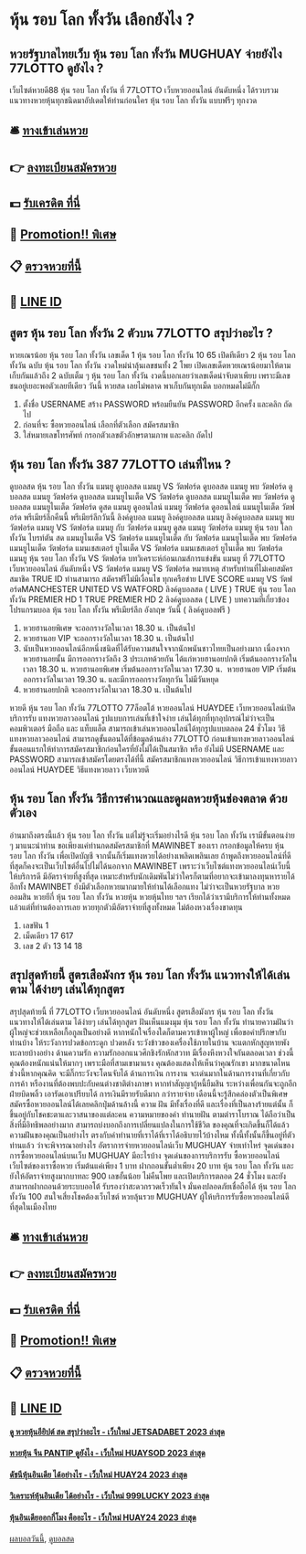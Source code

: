 # หุ้น รอบ โลก ทั้งวัน เลือกยังไง ?
## หวยรัฐบาลไทยเว็บ หุ้น รอบ โลก ทั้งวัน MUGHUAY จ่ายยังไง 77LOTTO ดูยังไง ?
เว็บไซต์หวยดี88 หุ้น รอบ โลก ทั้งวัน ที่ 77LOTTO เว็บหวยออนไลน์ อันดับหนึ่ง ได้รวบรวมแนวทางหวยหุ้นทุกชนิดมาอัปเดตให้ท่านก่อนใคร หุ้น รอบ โลก ทั้งวัน แบบฟรีๆ ทุกงวด

## 🛎 [ทางเข้าเล่นหวย](https://bit.ly/3BG5bNw)
## 👉 [ลงทะเบียนสมัครหวย](https://bit.ly/3BG5bNw)
## 💵 [รับเครดิต ที่นี่](https://bit.ly/3C3mvgS)
## 👑 [Promotion!! พิเศษ](https://bit.ly/3C3mvgS)
## 📋 [ตรวจหวยที่นี้](https://bit.ly/3C3mvgS)
## 📱 [LINE ID](https://bit.ly/3C3mvgS)

## สูตร หุ้น รอบ โลก ทั้งวัน 2 ตัวบน 77LOTTO สรุปว่าอะไร ?
หวยเณรน้อย หุ้น รอบ โลก ทั้งวัน เลขเด็ด 1 หุ้น รอบ โลก ทั้งวัน 10 65 เปิดทีเดียว 2 หุ้น รอบ โลก ทั้งวัน ฉบับ หุ้น รอบ โลก ทั้งวัน งวดใหม่น่าลุ้นเลขชนทั้ง 2 โพย เปิดเลขเด็ดหวยเณรน้อยมาให้ตามเก็บกันแล้วถึง 2 ฉบับเต็ม ๆ หุ้น รอบ โลก ทั้งวัน งวดนี้บอกเลยว่าเลขเด็ดน่าจับตาเพียบ เพราะมีเลขชนอยู่เยอะพอตัวเลยทีเดียว วันนี้ หวยสด เลยไม่พลาด พาเก็บกันทุกเม็ด บอกหมดไม่มีกั๊ก
1. ตั้งชื่อ USERNAME สร้าง PASSWORD พร้อมยืนยัน PASSWORD อีกครั้ง และคลิก ถัดไป
2. ก่อนที่จะ ซื้อหวยออนไลน์ เลือกที่ตัวเลือก สมัครสมาชิก
3. ใส่หมายเลขโทรศัพท์ กรอกตัวเลขตัวอักษรตามภาพ และคลิก ถัดไป

## หุ้น รอบ โลก ทั้งวัน 387 77LOTTO เล่นที่ไหน ?
ดูบอลสด หุ้น รอบ โลก ทั้งวัน แมนยู ดูบอลสด แมนยู VS วัตฟอร์ด ดูบอลสด แมนยู พบ วัตฟอร์ด ดูบอลสด แมนยู วัตฟอร์ด ดูบอลสด แมนยูไนเต็ด VS วัตฟอร์ด ดูบอลสด แมนยูไนเต็ด พบ วัตฟอร์ด ดูบอลสด แมนยูไนเต็ด วัตฟอร์ด ดูสด แมนยู ดูออนไลน์ แมนยู วัตฟอร์ด ดูออนไลน์ แมนยูไนเต็ด วัตฟอร์ด พรีเมียร์ลีกคืนนี้ พรีเมียร์ลีกวันนี้ ลิงค์ดูบอล แมนยู ลิงค์ดูบอลสด แมนยู ลิงค์ดูบอลสด แมนยู พบ วัตฟอร์ด แมนยู VS วัตฟอร์ด แมนยู กับ วัตฟอร์ด แมนยู ดูสด แมนยู วัตฟอร์ด แมนยู หุ้น รอบ โลก ทั้งวัน ไบรท์ตัน สด แมนยูไนเต็ด VS วัตฟอร์ด แมนยูไนเต็ด กับ วัตฟอร์ด แมนยูไนเต็ด พบ วัตฟอร์ด แมนยูไนเต็ด วัตฟอร์ด แมนเชสเตอร์ ยูไนเต็ด VS วัตฟอร์ด แมนเชสเตอร์ ยูไนเต็ด พบ วัตฟอร์ด
แมนยู หุ้น รอบ โลก ทั้งวัน VS วัตฟอร์ด
บทวิเคราะห์ก่อนเกมส์การแข่งขัน แมนยู ที่ 77LOTTO เว็บหวยออนไลน์ อันดับหนึ่ง VS วัตฟอร์ด
แมนยู VS วัตฟอร์ด
หมายเหตุ สำหรับท่านที่ไม่เคยสมัครสมาชิค TRUE ID ท่านสามารถ สมัครฟรีไม่มีเงื่อนไข ทุกเครือข่าย
LIVE SCORE แมนยู VS วัตฟอร์ดMANCHESTER UNITED VS WATFORD
ลิงค์ดูบอลสด ( LIVE )
 TRUE หุ้น รอบ โลก ทั้งวัน PREMIER HD 1 
 TRUE PREMIER HD 2 
 ลิงค์ดูบอลสด ( LIVE ) 
บทความที่เกี่ยวข้อง
โปรแกรมบอล หุ้น รอบ โลก ทั้งวัน พรีเมียร์ลีก อังกฤษ วันนี้ ( ลิงค์ดูบอลฟรี )
1. หวยฮานอยพิเศษ จะออกรางวัลในเวลา 18.30 น. เป็นต้นไป
2. หวยฮานอย VIP จะออกรางวัลในเวลา 18.30 น. เป็นต้นไป
3. นับเป็นหวยออนไลน์อีกหนึ่งชนิดที่ได้รับความสนใจจากนักพนันชาวไทยเป็นอย่างมาก เนื่องจากหวยฮานอยนั้น มีการออกรางวัลถึง 3 ประเภทด้วยกัน ได้แก่หวยฮานอยปกติ เริ่มต้นออกรางวัลในเวลา 18.30 น. หวยฮานอยพิเศษ เริ่มต้นออกรางวัลในเวลา 17.30 น.  หวยฮานอย VIP เริ่มต้นออกรางวัลในเวลา 19.30 น. และมีการออกรางวัลทุกวัน ไม่มีวันหยุด
4. หวยฮานอยปกติ จะออกรางวัลในเวลา 18.30 น. เป็นต้นไป

หวยดี หุ้น รอบ โลก ทั้งวัน 77LOTTO 77ล็อตโต้ หวยออนไลน์ HUAYDEE เว็บหวยออนไลน์เปิดบริการรับ แทงหวยลาวออนไลน์ รูปแบบการเล่นที่เข้าใจง่าย เล่นได้ทุกที่ทุกอุปกรณ์ไม่ว่าจะเป็น คอมพิวเตอร์ มือถือ และ แท็บแล็ต สามารถเข้าเล่นหวยออนไลน์ได้ทุกรูปแบบตลอด 24 ชั่วโมง
วิธีแทงหวยลาวออนไลน์ สามารถดูขั้นตอนได้ที่ข้อมูลด้านล่าง 77LOTTO ก่อนเข้าแทงหวยลาวออนไลน์ ขั้นตอนแรกให้ทำการสมัครสมาชิกก่อนใครที่ยังไม่ได้เป็นสมาชิก หรือ ยังไม่มี USERNAME และ PASSWORD สามารถเข้าสมัครโดยตรงได้ที่นี้ สมัครสมาชิกแทงหวยออนไลน์
วิธีการเข้าแทงหวยลาวออนไลน์ HUAYDEE
วิธีแทงหวยลาว เว็บหวยดี

## หุ้น รอบ โลก ทั้งวัน วิธีการคำนวณและดูผลหวยหุ้นช่องตลาด ด้วยตัวเอง
อ่านมาถึงตรงนี้แล้ว หุ้น รอบ โลก ทั้งวัน แต่ไม่รู้จะเริ่มอย่างไรดี หุ้น รอบ โลก ทั้งวัน เรามีขั้นตอนง่าย ๆ มาแนะนำท่าน ขอเพียงแค่ท่านกดสมัครสมาชิกที่ MAWINBET ของเรา กรอกข้อมูลให้ครบ หุ้น รอบ โลก ทั้งวัน เพื่อเปิดบัญชี จากนั้นก็เริ่มแทงหวยได้อย่างเพลิดเพลินเลย
ถ้าพูดถึงหวยออนไลน์ที่ดีที่สุดก็คงจะเป็นเว็บไซต์อื่นไปไม่ได้นอกจาก MAWINBET เพราะว่าเว็บไซต์แทงหวยออนไลน์เว็บนี้ ให้บริการดี มีอัตราจ่ายที่สูงที่สุด เหมาะสำหรับนักเดิมพันไม่ว่าใครก็ตามที่อยากจะเข้ามาลงทุนหารายได้ อีกทั้ง MAWINBET ยังมีตัวเลือกหวยมากมายให้ท่านได้เลือกแทง ไม่ว่าจะเป็นหวยรัฐบาล หวยออมสิน หวยยีกี่ หุ้น รอบ โลก ทั้งวัน หวยหุ้น หวยหุ้นไทย ฯลฯ เรียกได้ว่าเรามีบริการให้ท่านทั้งหมด แล้วแต่ที่ท่านต้องการเลย หวยทุกตัวมีอัตราจ่ายที่สูงทั้งหมด ไม่ต้องหวงเรื่องขาดทุน
1. เลขฟัน 1
2. เม็ดเดียว 17 617
3. เลข 2 ตัว 13 14 18

## สรุปสุดท้ายนี้ สูตรเสือมังกร หุ้น รอบ โลก ทั้งวัน แนวทางให้ได้เล่นตาม ได้ง่ายๆ เล่นได้ทุกสูตร
สรุปสุดท้ายนี้ ที่ 77LOTTO เว็บหวยออนไลน์ อันดับหนึ่ง สูตรเสือมังกร หุ้น รอบ โลก ทั้งวัน แนวทางให้ได้เล่นตาม ได้ง่ายๆ เล่นได้ทุกสูตร ฝันเห็นแมงมุม หุ้น รอบ โลก ทั้งวัน ทำนายความฝันว่า ผู้ใหญ่จะช่วยเหลือเกื้อกูลเป็นอย่างดี หากหนักใจเรื่องใดก็ตามควรเข้าหาผู้ใหญ่ เพื่อขอคำปรึกษากับท่านบ้าง ให้ระวังการปวดข้อกระดูก ปวดหลัง ระวังข้าวของเครื่องใช้ภายในบ้าน จะแตกหักสูญหายพังทะลายบ้างอย่าง
ด้านความรัก ความรักออกแนวศึกชิงรักหักสวาท มีเรื่องหึงหวงใจกันตลอดเวลา ช่วงนี้คุณต้องหนักแน่นให้มากๆ เพราะมือที่สามเขามาแรง คุณต้องแสดงให้เห็นว่าคุณรักเขา มากขนาดไหนช่วงนี้หากคุณคิด จะมีกิ๊กระวังจะโดนจับได้
ด้านการเงิน การงาน จะเด่นมากในด้านการงานที่เกี่ยวกับการค้า หรืองานที่ต้องพบปะกับคนต่างชาติต่างภาษา หากทำสัญญากู้หนี้ยืมสิน ระหว่างเพื่อนกันจะถูกอีกฝ่ายบิดพลิ้ว เอารัดเอาเปรียบได้ การเงินมีรายรับดีมาก กว่ารายจ่าย เดือนนี้จะรู้สึกคล่องตัวเป็นพิเศษ
สมัครซื้อหวยออนไลน์ได้เลยคลิกปุ่มด้านล้างนี้
ความ ฝัน มีทั้งเรื่องที่ดี และเรื่องที่เป็นลางร้ายแต่นั้น ก็ขึ้นอยู่กับโชคชะตาและวาสนาของแต่ละคน ความหมายของคำ ทำนายฝัน ตามตำราโบราณ ได้ถือว่าเป็นสิ่งที่มีอิทธิพลอย่างมาก สามารถบ่งบอกถึงการเปลี่ยนแปลงในการใช้ชีวิต ของคุณที่จะเกิดขึ้นก็ได้แล้ว ความฝันของคุณเป็นอย่างไร ตรงกับคำทำนายที่เราได้ที่เราได้อธิบายไว้บ้างไหม ทั้งนี้ทั้งนั้นก็ขึ้นอยู่ที่ตัวท่านแล้ว ว่าจะพิจารณาอย่างไร
อัตราการจ่ายหวยออนไลน์เว็บ MUGHUAY จ่ายเท่าไหร่
จุดเด่นของการซื้อหวยออนไลน์บนเว็บ MUGHUAY มีอะไรบ้าง
จุดเด่นของการบริการรับ ซื้อหวยออนไลน์ เว็บไซต์ของเราซื้อหวย เริ่มต้นแค่เพียง 1 บาท ฝากถอนขั้นต่ำเพียง 20 บาท หุ้น รอบ โลก ทั้งวัน และยังให้อัตราจ่ายสูงมากบาทละ 900 เลขอั้นน้อย ไม่คืนโพย และเปิดบริการตลอด 24 ชั่วโมง และยังสามารถฝากถอนด้วยระบบออโต้ รับรองว่าสะดวกรวดเร็วทันใจ มั่นคงปลอดภัยเชื่อถือได้ หุ้น รอบ โลก ทั้งวัน 100 สนใจเสี่ยงโชคต้องเว็บไซต์ หวยลุ้นรวย MUGHUAY ผู้ให้บริการรับซื้อหวยออนไลน์ดีที่สุดในเมืองไทย

## 🛎 [ทางเข้าเล่นหวย](https://bit.ly/3BG5bNw)
## 👉 [ลงทะเบียนสมัครหวย](https://bit.ly/3BG5bNw)
## 💵 [รับเครดิต ที่นี่](https://bit.ly/3C3mvgS)
## 👑 [Promotion!! พิเศษ](https://bit.ly/3C3mvgS)
## 📋 [ตรวจหวยที่นี้](https://bit.ly/3C3mvgS)
## 📱 [LINE ID](https://bit.ly/3C3mvgS)

#### [ดู หวยหุ้นอียิปต์ สด สรุปว่าอะไร - เว็บใหม่ JETSADABET 2023 ล่าสุด](https://atom.io/themes/ดู%20หวยหุ้นอียิปต์%20สด%20สรุปว่าอะไร%20-%20เว็บใหม่%20jetsadabet%202023%20ล่าสุด)
#### [หวยหุ้น จีน PANTIP ดูยังไง - เว็บใหม่ HUAYSOD 2023 ล่าสุด](https://atom.io/themes/หวยหุ้น%20จีน%20pantip%20ดูยังไง%20-%20เว็บใหม่%20huaysod%202023%20ล่าสุด)
#### [ดัชนีหุ้นอินเดีย ได้อย่างไร - เว็บใหม่ HUAY24 2023 ล่าสุด](https://atom.io/themes/ดัชนีหุ้นอินเดีย%20ได้อย่างไร%20-%20เว็บใหม่%20huay24%202023%20ล่าสุด)
#### [วิเคราะห์หุ้นอินเดีย ได้อย่างไร - เว็บใหม่ 999LUCKY 2023 ล่าสุด](https://atom.io/themes/วิเคราะห์หุ้นอินเดีย%20ได้อย่างไร%20-%20เว็บใหม่%20999lucky%202023%20ล่าสุด)
#### [หุ้นอินเดียออกกี่โมง คืออะไร - เว็บใหม่ HUAY24 2023 ล่าสุด](https://atom.io/themes/หุ้นอินเดียออกกี่โมง%20คืออะไร%20-%20เว็บใหม่%20huay24%202023%20ล่าสุด)

[ผลบอลวันนี้](https://siamsport.tv "ผลบอลวันนี้"), [ดูบอลสด](https://siamsport.tv/ดูบอลสด "ดูบอลสด")